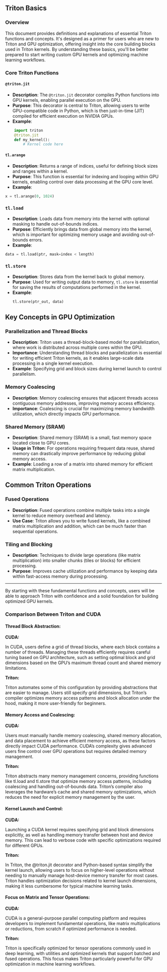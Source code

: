 ## Triton Basics


### Overview

This document provides definitions and explanations of essential Triton functions and concepts. It's designed as a primer for users who are new to Triton and GPU optimization, offering insight into the core building blocks used in Triton kernels. By understanding these basics, you'll be better prepared to start writing custom GPU kernels and optimizing machine learning workflows.




### Core Triton Functions

#### `@triton.jit`
- **Description**: The `@triton.jit` decorator compiles Python functions into GPU kernels, enabling parallel execution on the GPU.
- **Purpose**: This decorator is central to Triton, allowing users to write GPU-compatible code in Python, which is then just-in-time (JIT) compiled for efficient execution on NVIDIA GPUs.
- **Example**:
```python
    import triton
    @triton.jit
    def my_kernel():
        # Kernel code here
 ```

#### `tl.arange`

- **Description**: Returns a range of indices, useful for defining block sizes and ranges within a kernel.
- **Purpose**: This function is essential for indexing and looping within GPU kernels, enabling control over data processing at the GPU core level.
- **Example**:

```python
x = tl.arange(0, 1024)
 ```

### `tl.load`
- **Description**: Loads data from memory into the kernel with optional masking to handle out-of-bounds indices.
- **Purpose**: Efficiently brings data from global memory into the kernel, which is important for optimizing memory usage and avoiding out-of-bounds errors.
- **Example**:
```python
data = tl.load(ptr, mask=index < length)
```


### `tl.store`
- **Description**: Stores data from the kernel back to global memory.
- **Purpose**: Used for writing output data to memory, `tl.store` is essential for saving the results of computations performed in the kernel.
- **Example**:
    ```python
    tl.store(ptr_out, data)
    ```

## Key Concepts in GPU Optimization

### Parallelization and Thread Blocks
- **Description**: Triton uses a thread-block-based model for parallelization, where work is distributed across multiple cores within the GPU.
- **Importance**: Understanding thread blocks and parallelization is essential for writing efficient Triton kernels, as it enables large-scale data processing in a single kernel execution.
- **Example**: Specifying grid and block sizes during kernel launch to control parallelism.

### Memory Coalescing
- **Description**: Memory coalescing ensures that adjacent threads access contiguous memory addresses, improving memory access efficiency.
- **Importance**: Coalescing is crucial for maximizing memory bandwidth utilization, which directly impacts GPU performance.

### Shared Memory (SRAM)
- **Description**: Shared memory (SRAM) is a small, fast memory space located close to GPU cores.
- **Usage in Triton**: For operations requiring frequent data reuse, shared memory can drastically improve performance by reducing global memory access.
- **Example**: Loading a row of a matrix into shared memory for efficient matrix multiplication.

## Common Triton Operations

### Fused Operations
- **Description**: Fused operations combine multiple tasks into a single kernel to reduce memory overhead and latency.
- **Use Case**: Triton allows you to write fused kernels, like a combined matrix multiplication and addition, which can be much faster than sequential operations.

### Tiling and Blocking
- **Description**: Techniques to divide large operations (like matrix multiplication) into smaller chunks (tiles or blocks) for efficient processing.
- **Purpose**: Improves cache utilization and performance by keeping data within fast-access memory during processing.

---

By starting with these fundamental functions and concepts, users will be able to approach Triton with confidence and a solid foundation for building optimized GPU kernels. 



### Comparison Between Triton and CUDA 

#### Thread Block Abstraction:


**CUDA:** 

In CUDA, users define a grid of thread blocks, where each block contains a number of threads. Managing these threads efficiently requires careful tuning based on GPU architecture, such as setting optimal block and grid dimensions based on the GPU’s maximum thread count and shared memory limitations.

**Triton:** 

Triton automates some of this configuration by providing abstractions that are easier to manage. Users still specify grid dimensions, but Triton’s compiler optimizes memory access patterns and block allocation under the hood, making it more user-friendly for beginners.


#### Memory Access and Coalescing:

**CUDA:** 

Users must manually handle memory coalescing, shared memory allocation, and data placement to achieve efficient memory access, as these factors directly impact CUDA performance. CUDA’s complexity gives advanced users fine control over GPU operations but requires detailed memory management.

**Triton:** 

Triton abstracts many memory management concerns, providing functions like tl.load and tl.store that optimize memory access patterns, including coalescing and handling out-of-bounds data. Triton’s compiler also leverages the hardware’s cache and shared memory optimizations, which reduces the need for explicit memory management by the user.

#### Kernel Launch and Control:

**CUDA:** 

Launching a CUDA kernel requires specifying grid and block dimensions explicitly, as well as handling memory transfer between host and device memory. This can lead to verbose code with specific optimizations required for different GPUs.

**Triton:**

In Triton, the @triton.jit decorator and Python-based syntax simplify the kernel launch, allowing users to focus on higher-level operations without needing to manually manage host-device memory transfer for most cases. Triton handles optimization decisions related to kernel launch dimensions, making it less cumbersome for typical machine learning tasks.

#### Focus on Matrix and Tensor Operations:

**CUDA:** 

CUDA is a general-purpose parallel computing platform and requires developers to implement fundamental operations, like matrix multiplications or reductions, from scratch if optimized performance is needed.


**Triton:**

Triton is specifically optimized for tensor operations commonly used in deep learning, with utilities and optimized kernels that support batched and fused operations. This focus makes Triton particularly powerful for GPU optimization in machine learning workflows.